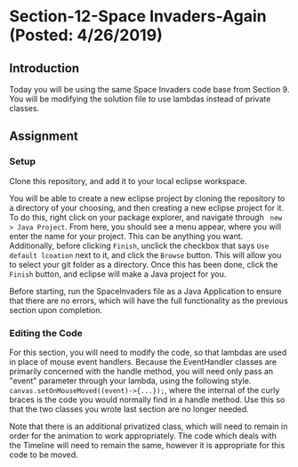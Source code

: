 # Section-12-Space Invaders-Again (Posted: 4/26/2019)

## Introduction

Today you will be using the same Space Invaders code
base from Section 9. You will be modifying the solution 
file to use lambdas instead of private classes. 

## Assignment

### Setup
Clone this repository, and add it to your local eclipse workspace.

You will be able to create a new eclipse project by cloning the repository
to a directory of your choosing, and then creating a new eclipse project 
for it. To do this, right click on your package explorer, and navigate through
``` new > Java Project```. From here, you should see a menu appear, where 
you will enter the name for your project. This can be anything you want. 
Additionally, before clicking ```Finish```, unclick the checkbox that 
says ```Use default lcoation``` next to it, and click the ```Browse``` 
button. This will allow you to select your git folder as a directory. 
Once this has been done, click the ```Finish``` button, and eclipse 
will make a Java project for you. 

Before starting, run the SpaceInvaders file as a Java Application to 
ensure that there are no errors, which will have the full functionality
as the previous section upon completion. 

### Editing the Code
For this section, you will need to modify the code, so that lambdas are 
used in place of mouse event handlers. Because the EventHandler classes
are primarily concerned with the handle method, you will need only 
pass an "event" parameter through your lambda, using the following style.
```canvas.setOnMouseMoved((event)->{...});```, where the internal of 
the curly braces is the code you would normally find in a handle method. 
Use this so that the two classes you wrote last section are no longer 
needed. 

Note that there is an additional privatized class, which will need to 
remain in order for the animation to work appropriately. The code which 
deals with the Timeline will need to remain the same, however it is appropriate
for this code to be moved. 

